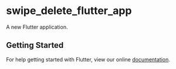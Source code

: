 # swipe_delete_flutter_app

A new Flutter application.

## Getting Started

For help getting started with Flutter, view our online
[documentation](https://flutter.io/).
